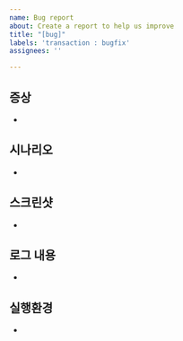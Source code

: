```yaml
---
name: Bug report
about: Create a report to help us improve
title: "[bug]"
labels: 'transaction : bugfix'
assignees: ''

---
```


## 증상
- 

## 시나리오
- 

## 스크린샷
- 

## 로그 내용
- 

## 실행환경
-
